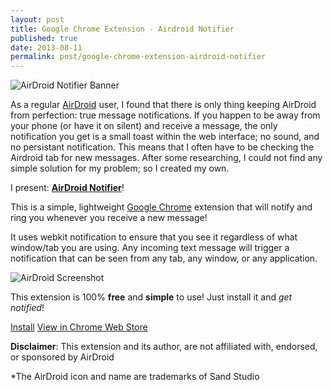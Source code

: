 ```yaml
---
layout: post
title: Google Chrome Extension - Airdroid Notifier
published: true
date: 2013-08-11
permalink: post/google-chrome-extension-airdroid-notifier
---
```


![AirDroid Notifier Banner](http://plankenau.com/i/gl6EMN.png "AirDroid Notifier")

As a regular [AirDroid](http://airdroid.com/) user, I found that there is only thing keeping AirDroid from perfection: true message notifications. If you happen to be away from your phone (or have it on silent) and receive a message, the only notification you get is a small toast within the web interface; no sound, and no persistant notification. This means that I often have to be checking the Airdroid tab for new messages. After some researching, I could not find any simple solution for my problem; so I created my own.

I present: **[AirDroid Notifier](https://chrome.google.com/webstore/detail/airdroid-notifier/imlonnilcaednlloaadgddbjfliioklh)**!

This is a simple, lightweight [Google Chrome](https://www.google.com/chrome/) extension that will notify and ring you whenever you receive a new message!

It uses webkit notification to ensure that you see it regardless of what window/tab you are using. Any incoming text message will trigger a notification that can be seen from any tab, any window, or any application.

![AirDroid Screenshot](http://plankenau.com/i/hp57PQ.png)

This extension is 100% **free** and **simple** to use! Just install it and *get notified*!


<a href="javascript:void(0);" onclick="chrome.webstore.install();" class="installBtn">Install</a>
<a href="https://chrome.google.com/webstore/detail/airdroid-notifier/imlonnilcaednlloaadgddbjfliioklh" class="viewBtn">View in Chrome Web Store</a>


**Disclaimer**: This extension and its author, are not affiliated with, endorsed, or sponsored by AirDroid

*The AirDroid icon and name are trademarks of Sand Studio

